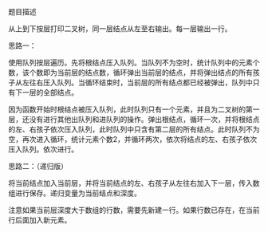 题目描述

从上到下按层打印二叉树，同一层结点从左至右输出。每一层输出一行。

思路一：

使用队列按层遍历。先将根结点压入队列。当队列不为空时，统计队列中的元素个数，该个数即为当前层的结点数，循环弹出当前层的结点，并将弹出结点的所有孩子从左往右压入队列。当循环结束时，当前层的所有结点都已经被弹出，队列中只有下一层的全部结点。

因为函数开始时根结点被压入队列，此时队列只有一个元素，并且为二叉树的第一层，还没有进行其他出队列和进队列的操作。弹出根结点，循环一次，并将根结点的左、右孩子依次压入队列，此时队列中只含有第二层的所有结点。此时队列不为空，再次进入循环，统计元素个数2，并循环两次，依次将结点的左、右孩子依次压入队列。依次进行。

思路二：（递归版）

将当前结点加入当前层，并将当前结点的左、右孩子从左往右加入下一层，传入数组进行保存。递归变量为当前结点和深度。

注意如果当前层深度大于数组的行数，需要先新建一行。如果行数已存在，在当前行后面加入新元素。
